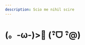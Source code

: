 ```yaml
---
description: Scio me nihil scire
---
```


# \(。-ω-\)&gt;🍵 \(･ิᗜ ･ิ@\)

##  <a id="ctf-and-learning"></a>

